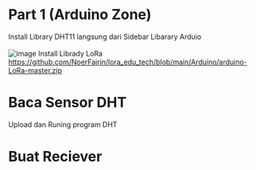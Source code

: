 # Part 1 (Arduino Zone)
Install Library DHT11 langsung dari Sidebar Libarary Arduio <br><br>
![image](https://github.com/NoerFajrin/lora_edu_tech/assets/71316603/31a511e1-4aea-4e7b-9471-c3869055125b)
Install Librady LoRa
https://github.com/NoerFajrin/lora_edu_tech/blob/main/Arduino/arduino-LoRa-master.zip
# Baca Sensor DHT
Upload dan Runing program DHT

# Buat Reciever
